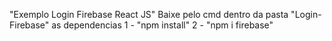 "Exemplo Login Firebase React JS" 
Baixe pelo cmd dentro da pasta "Login-Firebase" as dependencias
1 - "npm install"
2 - "npm i firebase"
